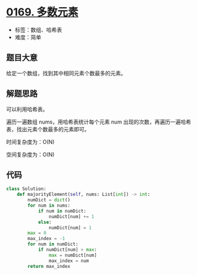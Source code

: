 # [0169. 多数元素](https://leetcode.cn/problems/majority-element/)

- 标签：数组、哈希表
- 难度：简单

## 题目大意

给定一个数组，找到其中相同元素个数最多的元素。

## 解题思路

可以利用哈希表。

遍历一遍数组 nums，用哈希表统计每个元素 num 出现的次数，再遍历一遍哈希表，找出元素个数最多的元素即可。

时间复杂度为：O(N)

空间复杂度为：O(N)

## 代码

```Python
class Solution:
    def majorityElement(self, nums: List[int]) -> int:
        numDict = dict()
        for num in nums:
            if num in numDict:
                numDict[num] += 1
            else:
                numDict[num] = 1
        max = 0
        max_index = -1
        for num in numDict:
            if numDict[num] > max:
                max = numDict[num]
                max_index = num
        return max_index
```

